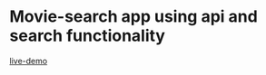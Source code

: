 # Movie-search app using api and search functionality
[live-demo](https://riteshkumarldh.github.io/movie-app-using-api/)

